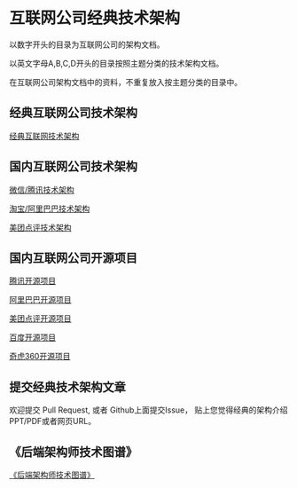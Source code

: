 # 互联网公司经典技术架构

以数字开头的目录为互联网公司的架构文档。

以英文字母A,B,C,D开头的目录按照主题分类的技术架构文档。

在互联网公司架构文档中的资料，不重复放入按主题分类的目录中。  

## 经典互联网公司技术架构

[经典互联网技术架构](https://github.com/davideuler/architecture.of.internet-product)


## 国内互联网公司技术架构
[微信/腾讯技术架构](https://github.com/davideuler/architecture.wechat-tencent)

[淘宝/阿里巴巴技术架构](https://github.com/davideuler/architecture.taobao-alibaba)

[美团点评技术架构](https://github.com/davideuler/architecture.meituan-dianping)


## 国内互联网公司开源项目

[腾讯开源项目](https://github.com/Tencent/)

[阿里巴巴开源项目](https://github.com/alibaba)

[美团点评开源项目](https://github.com/meituan-dianping)  

[百度开源项目](https://github.com/baidu)

[奇虎360开源项目](https://github.com/qihoo360)



## 提交经典技术架构文章
欢迎提交 Pull Request, 或者 Github上面提交Issue， 贴上您觉得经典的架构介绍PPT/PDF或者网页URL。

## 《后端架构师技术图谱》
[《后端架构师技术图谱》](https://github.com/xingshaocheng/architect-awesome)
